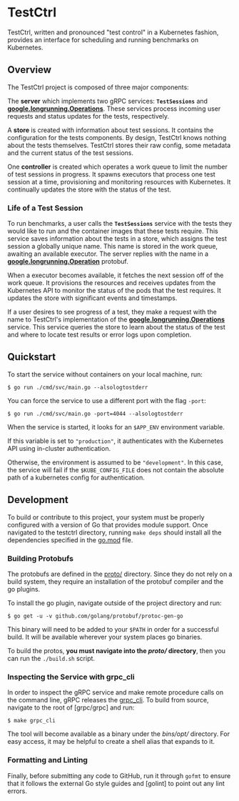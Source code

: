 # TestCtrl

TestCtrl, written and pronounced "test control" in a Kubernetes fashion,
provides an interface for scheduling and running benchmarks on Kubernetes.

## Overview

The TestCtrl project is composed of three major components:

The **server** which implements two gRPC services: **`TestSessions`** and
**[google.longrunning.Operations]**. These services process incoming user
requests and status updates for the tests, respectively.

[google.longrunning.Operations]: https://github.com/googleapis/googleapis/blob/91e1fb5ef9829c0c7a64bfa5bde330e6ed594378/google/longrunning/operations.proto#L54

A **store** is created with information about test sessions. It contains the
configuration for the tests components. By design, TestCtrl knows nothing about
the tests themselves. TestCtrl stores their raw config, some metadata and the
current status of the test sessions.

One **controller** is created which operates a work queue to limit the number of
test sessions in progress. It spawns executors that process one test session at a
time, provisioning and monitoring resources with Kubernetes. It continually
updates the store with the status of the test.

### Life of a Test Session

To run benchmarks, a user calls the **`TestSessions`** service with the tests
they would like to run and the container images that these tests require. This
service saves information about the tests in a store, which assigns the test
session a globally unique name. This name is stored in the work queue, awaiting
an available executor. The server replies with the name in a
**[google.longrunning.Operation]** protobuf.

[google.longrunning.Operation]: https://github.com/googleapis/googleapis/blob/91e1fb5ef9829c0c7a64bfa5bde330e6ed594378/google/longrunning/operations.proto#L128

When a executor becomes available, it fetches the next session off of the work
queue. It provisions the resources and receives updates from the Kubernetes API
to monitor the status of the pods that the test requires. It updates the store
with significant events and timestamps.

If a user desires to see progress of a test, they make a request with the name
to TestCtrl's implementation of the **[google.longrunning.Operations]** service.
This service queries the store to learn about the status of the test and where
to locate test results or error logs upon completion.

## Quickstart

To start the service without containers on your local machine, run:

    $ go run ./cmd/svc/main.go --alsologtostderr

You can force the service to use a different port with the flag `-port`:

    $ go run ./cmd/svc/main.go -port=4044 --alsologtostderr

When the service is started, it looks for an `$APP_ENV` environment variable.

If this variable is set to `"production"`, it authenticates with the Kubernetes
API using in-cluster authentication.

Otherwise, the environment is assumed to be `"development"`. In this case, the
service will fail if the `$KUBE_CONFIG_FILE` does not contain the absolute path
of a kubernetes config for authentication.

## Development

To build or contribute to this project, your system must be properly configured
with a version of Go that provides module support. Once navigated to the
testctrl directory, running `make deps` should install all the dependencies
specified in the [go.mod](go.mod) file.

### Building Protobufs

The protobufs are defined in the [proto/](proto) directory.  Since they do not
rely on a build system, they require an installation of the protobuf compiler
and the go plugins.

To install the go plugin, navigate outside of the project directory and run:

    $ go get -u -v github.com/golang/protobuf/protoc-gen-go

This binary will need to be added to your `$PATH` in order for a successful
build.  It will be available wherever your system places go binaries.

To build the protos, **you must navigate into the _proto/_ directory**, then you
can run the `./build.sh` script.

### Inspecting the Service with grpc\_cli

In order to inspect the gRPC service and make remote procedure calls on the
command line, gRPC releases the [grpc\_cli]. To build from source,
navigate to the root of [grpc/grpc] and run:

    $ make grpc_cli

The tool will become available as a binary under the *bins/opt/* directory.  For
easy access, it may be helpful to create a shell alias that expands to it.

### Formatting and Linting

Finally, before submitting any code to GitHub, run it through `gofmt` to ensure
that it follows the external Go style guides and [golint] to point out any lint
errors.

[grpc\_cli]: https://github.com/grpc/grpc/blob/master/doc/command_line_tool.md

